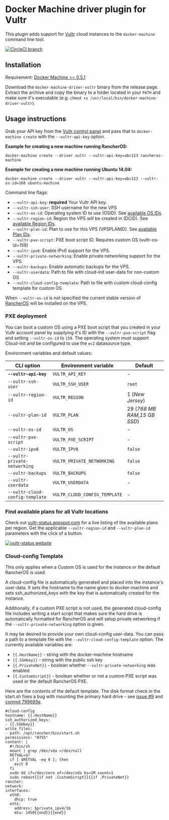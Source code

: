<!--[metadata]>
+++
title = "Vultr"
description = "Vultr driver for docker machine"
keywords = ["machine, Vultr, driver, docker"]
[menu.main]
parent="smn_machine_drivers"
+++
<![end-metadata]-->

# Docker Machine driver plugin for Vultr

This plugin adds support for [Vultr](https://www.vultr.com/) cloud instances to the `docker-machine` command line tool.

[![CircleCI branch](https://img.shields.io/circleci/project/janeczku/docker-machine-vultr/master.svg)](https://circleci.com/gh/janeczku/docker-machine-vultr/)

## Installation

Requirement: [Docker Machine >= 0.5.1](https://github.com/docker/machine)

Download the `docker-machine-driver-vultr` binary from the release page.
Extract the archive and copy the binary to a folder located in your `PATH` and make sure it's executable (e.g. `chmod +x /usr/local/bin/docker-machine-driver-vultr`).

## Usage instructions

Grab your API key from the [Vultr control panel](https://my.vultr.com/settings/) and pass that to `docker-machine create` with the `--vultr-api-key` option.

**Example for creating a new machine running RancherOS:**

    docker-machine create --driver vultr --vultr-api-key=abc123 rancheros-machine

**Example for creating a new machine running Ubuntu 14.04:**

    docker-machine create --driver vultr --vultr-api-key=abc123 --vultr-os-id=160 ubuntu-machine

Command line flags:

 - `--vultr-api-key`: **required** Your Vultr API key.
 - `--vultr-ssh-user`: SSH username for the new VPS
 - `--vultr-os-id`: Operating system ID to use (OSID). See [available OS IDs](https://www.vultr.com/api/#os_os_list).
 - `--vultr-region-id`: Region the VPS will be created in (DCID). See [available Region IDs](https://www.vultr.com/api/#regions_region_list).
 - `--vultr-plan-id`: Plan to use for this VPS (VPSPLANID). See [available Plan IDs](https://www.vultr.com/api/#plans_plan_list).
 - `--vultr-pxe-script`: PXE boot script ID. Requires custom OS (vultr-os-id=159)
 - `--vultr-ipv6`: Enable IPv6 support for the VPS.
 - `--vultr-private-networking`: Enable private networking support for the VPS.
 - `--vultr-backups`: Enable automatic backups for the VPS.
 - `--vultr-userdata`: Path to file with cloud-init user-data for non-custom OS
 - `--vultr-cloud-config-template`: Path to file with custom cloud-config template for custom OS

When `--vultr-os-id` is not specified the current stable version of [RancherOS](http://rancher.com/rancher-os/) will be installed on the VPS.

### PXE deployment

You can boot a custom OS using a PXE boot script that you created in your Vultr account panel by supplying it's ID with the `--vultr-pxe-script` flag and setting `--vultr-os-id` to `159`.
The operating system must support Cloud-init and be configured to use the `ec2` datasource type.

Environment variables and default values:

| CLI option                      | Environment variable         | Default                     |
|---------------------------------|------------------------------|-----------------------------|
| **`--vultr-api-key`**           | `VULTR_API_KEY`              | -                           |
| `--vultr-ssh-user`              | `VULTR_SSH_USER`             | `root`                      |
| `--vultr-region-id`             | `VULTR_REGION`               | 1 (*New Jersey*)            |
| `--vultr-plan-id`               | `VULTR_PLAN`                 | 29 (*768 MB RAM,15 GB SSD*) |
| `--vultr-os-id`                 | `VULTR_OS`                   | -                           |
| `--vultr-pxe-script`            | `VULTR_PXE_SCRIPT`           | -                           |
| `--vultr-ipv6`                  | `VULTR_IPV6`                 | `false`                     |
| `--vultr-private-networking`    | `VULTR_PRIVATE_NETWORKING`   | `false`                     |
| `--vultr-backups`               | `VULTR_BACKUPS`              | `false`                     |
| `--vultr-userdata`              | `VULTR_USERDATA`             | -                           |
| `--vultr-cloud-config-template` | `VULTR_CLOUD_CONFIG_TEMPLATE`| -                           |

### Find available plans for all Vultr locations

Check out [vultr-status.appspot.com](http://vultr-status.appspot.com) for a live listing of the available plans per region. Get the applicable `--vultr-region-id` and `--vultr-plan-id` parameters with the click of a button.

[![vultr-status website](vultr-status-screenshot.png?raw=true)](http://vultr-status.appspot.com)

### Cloud-config Template

This only applies when a Custom OS is used for the instance or the default RancherOS is used.

A cloud-config file is automatically generated and placed into the instance's user-data. It sets the hostname to the name given to docker-machine and sets ssh_authorized_keys with the key that is automatically created for the instance.

Additionally, if a custom PXE script is not used, the generated cloud-config file includes writing a start script that makes sure the hard drive is automatically formatted for RancherOS and will setup private networking if the `--vultr-private-networking` option is given.

It may be desired to provide your own cloud-config user-data. You can pass a path to a template file with the `--vultr-cloud-config-template` option. The currently available variables are:

- `{{.HostName}}` - string with the docker-machine hostname
- `{{.SSHkey}}` - string with the public ssh key
- `{{.PrivateNet}}` - boolean whether `--vultr-private-networking` was enabled
- `{{.CustomScript}}` - boolean whether or not a custom PXE script was used or the default RancherOS PXE.

Here are the contents of the default template. The disk format check in the start.sh fixes a bug with mounting the primary hard drive - see [issue #9](https://github.com/janeczku/docker-machine-vultr/issues/9) and [commit 799693e](https://github.com/janeczku/docker-machine-vultr/commit/799693e).

```
#cloud-config
hostname: {{.HostName}}
ssh_authorized_keys:
- {{.SSHkey}}
write_files:
- path: /opt/rancher/bin/start.sh
permissions: "0755"
content: |
  #!/bin/sh
  mount | grep /dev/vda >/dev/null
  RETVAL=$?
  if [ $RETVAL -eq 0 ]; then
    exit 0
  fi
  sudo dd if=/dev/zero of=/dev/vda bs=1M count=1
  sudo reboot{{if not .CustomScript}}{{if .PrivateNet}}
rancher:
network:
interfaces:
  eth0:
    dhcp: true
  eth1:
    address: $private_ipv4/16
    mtu: 1450{{end}}{{end}}
```
